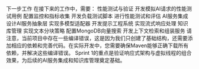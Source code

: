 下一步工作
在接下来的工作中，需要：
性能测试与验证
开发模拟AI请求的性能测试用例
配置监控和指标收集
开发负载测试脚本
进行性能测试和评估
AI服务集成
设计AI服务抽象层
实现多模型适配器
开发提示工程系统
实现流式响应处理
知识库管理
实现文本分块策略
配置MongoDB向量搜索
开发上下文检索和组装服务
请注意，当前项目中存在一些编译错误，这是因为我们只创建了基础结构，还需要添加相应的依赖和完善代码。在实际开发中，您需要确保Maven能够正确下载所有依赖，并解决这些编译错误。
Sprint 1的重点是验证响应式架构与虚拟线程的组合效果，为后续的AI服务集成和知识库管理奠定基础。
